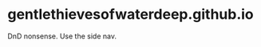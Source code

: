 <!-- ---
Title: "Cerulean Crew Home"
--- -->

# gentlethievesofwaterdeep.github.io

DnD nonsense. Use the side nav.
